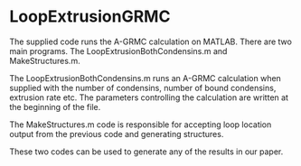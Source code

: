 # LoopExtrusionGRMC

The supplied code runs the A-GRMC calculation on MATLAB. There are two main programs. The LoopExtrusionBothCondensins.m and MakeStructures.m.

The LoopExtrusionBothCondensins.m runs an A-GRMC calculation when supplied with the number of condensins, number of bound condensins, extrusion rate etc. The parameters controlling the calculation are written at the beginning of the file.



The MakeStructures.m code is responsible for accepting loop location output from the previous code and generating structures. 

These two codes can be used to generate any of the results in our paper.
